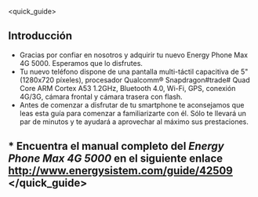 <quick_guide>

## Introducción

* Gracias por confiar en nosotros y adquirir tu nuevo Energy Phone Max 4G 5000. Esperamos que lo disfrutes.
* Tu nuevo teléfono dispone de una pantalla multi-táctil capacitiva de 5" (1280x720 píxeles), procesador Qualcomm® Snapdragon#trade# Quad Core ARM Cortex A53 1.2GHz, Bluetooth 4.0, Wi-Fi, GPS, conexión 4G/3G, cámara frontal y cámara trasera con flash.
* Antes de comenzar a disfrutar de tu smartphone te aconsejamos que leas esta guía para comenzar a familiarizarte con él. Sólo te llevará un par de minutos y te ayudará a aprovechar al máximo sus prestaciones.


## <unique> * Encuentra el manual completo del *Energy Phone Max 4G 5000* en el siguiente enlace  http://www.energysistem.com/guide/42509 </unique> </quick_guide>
